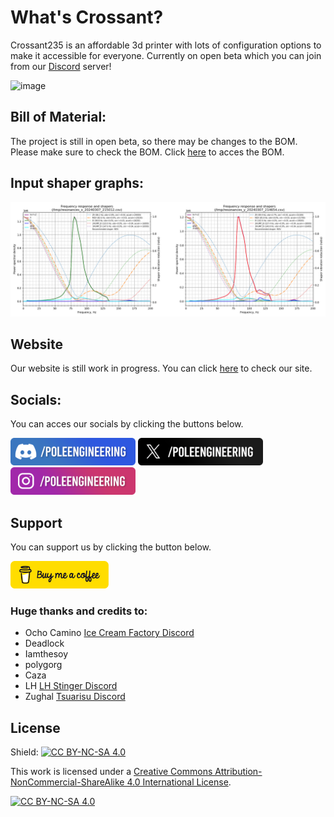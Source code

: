 # What's Crossant?

Crossant235 is an affordable 3d printer with lots of configuration options to make it accessible for everyone. Currently on open beta which you can join from our [Discord](https://discord.gg/poleengineering) server!

![image](./assets/specchart.png)

## Bill of Material:
The project is still in open beta, so there may be changes to the BOM. Please make sure to check the BOM. Click [here](https://docs.google.com/spreadsheets/d/1u00vXnCiODAP5KC5nTiRgINJnbgC2SU4T4h_pg1mv24/edit?gid=0#gid=0) to acces the BOM.

## Input shaper graphs:

![image](./assets/shapers.png)


## Website
Our website is still work in progress. You can click [here](https://pole.engineering) to check our site.

## Socials:
You can acces our socials by clicking the buttons below.

<a href='http://discord.gg/poleengineering' target='_blank'><img height='46' style='border:0px;height:44px;' src='./assets/socials/discordbutton.png' border='0' alt='Discord' /></a>
<a href='https://x.com/poleengineering' target='_blank'><img height='46' style='border:0px;height:44px;' src='./assets/socials/xbutton.png' border='0' alt='X' /></a> <a href='https://www.instagram.com/poleengineering/' target='_blank'><img height='46' style='border:0px;height:44px;' src='./assets/socials/instagrambutton.png' border='0' alt='Instagram' /></a> 


## Support
You can support us by clicking the button below.

<a href='https://www.buymeacoffee.com/poleengineering' target='_blank'><img height='46' style='border:0px;height:44px;' src='./assets/bmc.png' border='0' alt='Buy me a cofe' /></a>


### Huge thanks and credits to:

- Ocho Camino [Ice Cream Factory Discord](https://discord.gg/z9FmEpvTx3) 
-  Deadlock
- Iamthesoy
- polygorg
- Caza
- LH [LH Stinger Discord](https://discord.gg/UBpmeDwvMc)
- Zughal [Tsuarisu Discord](https://discord.gg/HnQ6rQJrPV)


## License
Shield: [![CC BY-NC-SA 4.0][cc-by-nc-sa-shield]][cc-by-nc-sa]

This work is licensed under a
[Creative Commons Attribution-NonCommercial-ShareAlike 4.0 International License][cc-by-nc-sa].

[![CC BY-NC-SA 4.0][cc-by-nc-sa-image]][cc-by-nc-sa]

[cc-by-nc-sa]: http://creativecommons.org/licenses/by-nc-sa/4.0/
[cc-by-nc-sa-image]: https://licensebuttons.net/l/by-nc-sa/4.0/88x31.png
[cc-by-nc-sa-shield]: https://img.shields.io/badge/License-CC%20BY--NC--SA%204.0-lightgrey.svg

